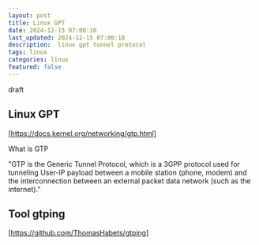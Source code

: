 ```yaml
---
layout: post
title: Linux GPT
date: 2024-12-15 07:00:10
last_updated: 2024-12-15 07:00:10
description:  linux gpt tunnel protocol
tags: linux
categories: linux
featured: false
---
```


draft

## Linux GPT
[https://docs.kernel.org/networking/gtp.html]: https://docs.kernel.org/networking/gtp.html "Linux GPT"
[https://docs.kernel.org/networking/gtp.html]


What is GTP

"GTP is the Generic Tunnel Protocol, which is a 3GPP protocol used for tunneling User-IP payload between a mobile 
station (phone, modem) and the interconnection between an external packet data network (such as the internet)."


## Tool gtping

[https://github.com/ThomasHabets/gtping]: https://github.com/ThomasHabets/gtping "tool gtping"
[https://github.com/ThomasHabets/gtping]

